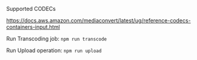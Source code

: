 Supported CODECs

https://docs.aws.amazon.com/mediaconvert/latest/ug/reference-codecs-containers-input.html

Run Transcoding job: `npm run transcode`

Run Upload operation: `npm run upload`